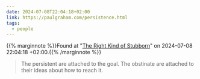 ```yaml
---
date: 2024-07-08T22:04:18+02:00
link: https://paulgraham.com/persistence.html
tags:
  - people
---
```

{{% marginnote %}}Found at "[The Right Kind of Stubborn](https://web.archive.org/web/20240708220418/https://paulgraham.com/persistence.html)" on 2024-07-08 22:04:18 +02:00.{{% /marginnote %}}

> The persistent are attached to the goal. The obstinate are attached to their ideas about how to reach it.